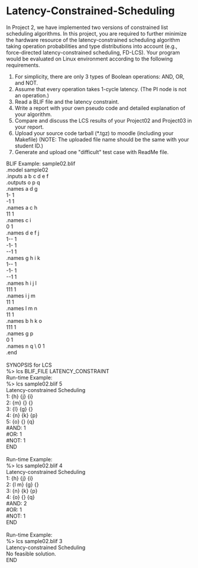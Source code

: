 # Latency-Constrained-Scheduling
In Project 2, we have implemented two versions of constrained list scheduling algorithms.
In this project, you are required to further minimize the hardware resource of the
latency-constrained scheduling algorithm taking operation probabilities and type distributions
into account (e.g., force-directed latency-constrained scheduling, FD-LCS). Your program
would be evaluated on Linux environment according to the following requirements.


1. For simplicity, there are only 3 types of Boolean operations: AND, OR, and NOT.
2. Assume that every operation takes 1-cycle latency. (The PI node is not an operation.)
3. Read a BLIF file and the latency constraint.
4. Write a report with your own pseudo code and detailed explanation of your algorithm.
5. Compare and discuss the LCS results of your Project02 and Project03 in your report.
6. Upload your source code tarball (*.tgz) to moodle (including your Makefile)
(NOTE: The uploaded file name should be the same with your student ID.)
7. Generate and upload one "difficult" test case with ReadMe file.



BLIF Example: sample02.blif \
.model sample02 \
.inputs a b c d e f \
.outputs o p q \
.names a d g \
1- 1 \
-1 1 \
.names a c h  \
11 1  \
.names c i  \
0 1  \
.names d e f j  \
1-- 1  \
-1- 1  \
--1 1  \
.names g h i k \
1-- 1 \
-1- 1 \
--1 1 \
.names h i j l \
111 1 \
.names i j m \
11 1 \
.names l m n \
11 1 \
.names b h k o \
111 1 \
.names g p \
0 1 \
.names n q \ 
0 1 \
.end \
 \
SYNOPSIS for LCS \
%> lcs BLIF_FILE LATENCY_CONSTRAINT \
Run-time Example: \
%> lcs sample02.blif 5 \
Latency-constrained Scheduling \
1: {h} {j} {i} \
2: {m} {} {} \
3: {l} {g} {} \
4: {n} {k} {p} \
5: {o} {} {q} \
#AND: 1 \
#OR: 1 \
#NOT: 1 \
END \
 \
Run-time Example: \
%> lcs sample02.blif 4 \
Latency-constrained Scheduling \
1: {h} {j} {i} \
2: {l m} {g} {} \
3: {n} {k} {p} \
4: {o} {} {q} \
#AND: 2 \
#OR: 1 \
#NOT: 1 \
END \
 \
Run-time Example: \
%> lcs sample02.blif 3 \
Latency-constrained Scheduling \
No feasible solution. \
END 
